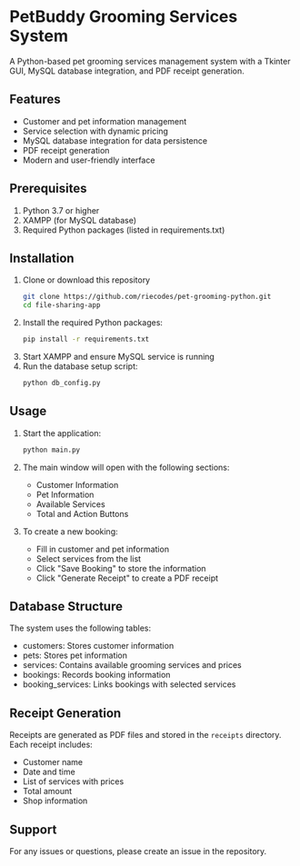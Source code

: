 # PetBuddy Grooming Services System

A Python-based pet grooming services management system with a Tkinter GUI, MySQL database integration, and PDF receipt generation.

## Features

- Customer and pet information management
- Service selection with dynamic pricing
- MySQL database integration for data persistence
- PDF receipt generation
- Modern and user-friendly interface

## Prerequisites

1. Python 3.7 or higher
2. XAMPP (for MySQL database)
3. Required Python packages (listed in requirements.txt)

## Installation

1. Clone or download this repository
   ```bash
   git clone https://github.com/riecodes/pet-grooming-python.git
   cd file-sharing-app
   ```
2. Install the required Python packages:
   ```bash
   pip install -r requirements.txt
   ```
3. Start XAMPP and ensure MySQL service is running
4. Run the database setup script:
   ```bash
   python db_config.py
   ```

## Usage

1. Start the application:
   ```bash
   python main.py
   ```

2. The main window will open with the following sections:
   - Customer Information
   - Pet Information
   - Available Services
   - Total and Action Buttons

3. To create a new booking:
   - Fill in customer and pet information
   - Select services from the list
   - Click "Save Booking" to store the information
   - Click "Generate Receipt" to create a PDF receipt

## Database Structure

The system uses the following tables:
- customers: Stores customer information
- pets: Stores pet information
- services: Contains available grooming services and prices
- bookings: Records booking information
- booking_services: Links bookings with selected services

## Receipt Generation

Receipts are generated as PDF files and stored in the `receipts` directory. Each receipt includes:
- Customer name
- Date and time
- List of services with prices
- Total amount
- Shop information

## Support

For any issues or questions, please create an issue in the repository. 